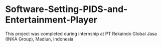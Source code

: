 # Software-Setting-PIDS-and-Entertainment-Player
This project was completed during internship at PT Rekaindo Global Jasa (INKA Group), Madiun, Indonesia
